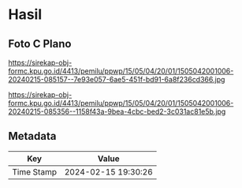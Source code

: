 # Hasil

## Foto C Plano

https://sirekap-obj-formc.kpu.go.id/4413/pemilu/ppwp/15/05/04/20/01/1505042001006-20240215-085157--7e93e057-6ae5-451f-bd91-6a8f236cd366.jpg

https://sirekap-obj-formc.kpu.go.id/4413/pemilu/ppwp/15/05/04/20/01/1505042001006-20240215-085356--1158f43a-9bea-4cbc-bed2-3c031ac81e5b.jpg


## Metadata

| Key        | Value               |
| ---------- | ------------------- |
| Time Stamp | 2024-02-15 19:30:26 |



